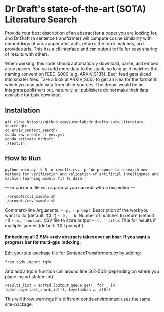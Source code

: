 # Dr Draft's state-of-the-art (SOTA) Literature Search
Provide your best description of an abstract for a paper you are looking for, and Dr Draft (a sentence transformer) will compute cosine similarity with embeddings of arxiv paper abstracts, returns the top k matches, and provides urls. This has a cli interface and can output to file for easy sharing of results with others.

When working, this code should automatically download, parse, and embed arxiv papers.  You can add more data to the stack, so long as it matches the naming convention FEED_S000 (e.g. ARXIV_S135).  Each feed gets sliced into smaller files.  Take a look at ARXIV_S000 to get an idea for the format in which you can add data from other sources.  The dream would be to integrate publishers but, naturally, all publishers do not make their data available for bulk download.


## Installation
```
git clone https://github.com/autonlab/dr-drafts-sota-literature-search.git
cd arxiv_context_search/
conda env create -f env.yml
conda activate drdraft
./test.sh
```


## How to Run
```
python main.py -k 5 -o results.csv -p 'We propose to research new methods for verification and validation of artificial intelligence and machien learning models fit to data.'
```
-- or create a file with a prompt you can edit with a text editor --
```
./prompts/cli_sample.sh
./prompts/csv_sample.sh
```
Command-line Arguments:
    - `-p, --prompt`: Description of the work you want to do (default: 'CLI')
    - `-k, --k`: Number of matches to return (default: -1)
    - `-o, --output`: CSV file to store output
    - `-t, --title`: Title for results if multiple queries (default: 'CLI prompt')


#### Embedding all 2.5M+ arxiv abstracts takes over an hour. If you want a progress bar for multi-gpu indexing:
Edit your site-package file for SentenceTransformers.py by adding:
```
from tqdm import tqdm
```

And add a tqdm function call around line 502-503 (depending on where you place import statement):
```
results_list = sorted([output_queue.get() for _ in tqdm(range(last_chunk_id))], key=lambda x: x[0])
```
This will throw warnings if a different conda environment uses the same site-package.
